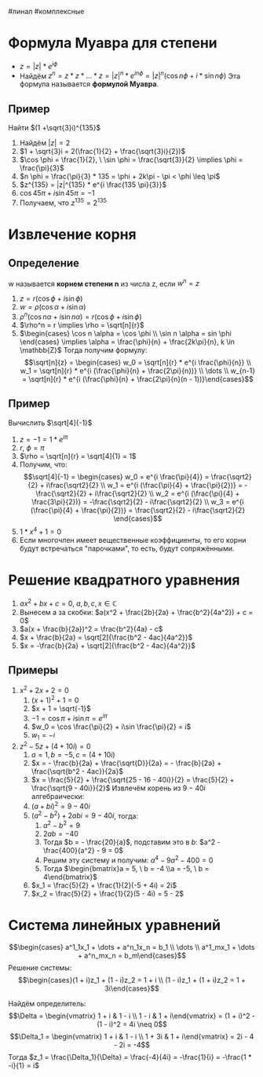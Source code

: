#линал #комплексные 
# Формула Муавра для степени
- $z = |z|*e^{i \phi}$
- Найдём $z^n = z * z * \dots * z = |z|^n * e^{i n \phi} = |z|^n (\cos n \phi + i*\sin n \phi)$
Эта формула называется **формулой Муавра**.
## Пример
Найти $(1  +\sqrt{3}i)^{135}$
1. Найдём $|z| = 2$
2. $1 + \sqrt{3}i = 2(\frac{1}{2} + \frac{\sqrt{3}i}{2})$
3. $\cos \phi = \frac{1}{2}, \ \sin \phi = \frac{\sqrt{3}}{2} \implies \phi = \frac{\pi}{3}$
4. $n \phi = \frac{\pi}{3} * 135 = \phi + 2k\pi - \pi < \phi \leq \pi$
5. $z^{135} = |z|^{135} * e^{i \frac{135 \pi}{3}}$
6. $\cos 45\pi + i \sin 45\pi = -1$
7. Получаем, что $z^{135} = 2^{135}$
# Извлечение корня
## Определение
w называется **корнем степени n** из числа z, если $w^n = z$

1. $z = r(\cos \phi + i \sin \phi)$
2.  $w = \rho (\cos \alpha + i \sin \alpha)$
3.  $\rho^n(\cos n \alpha + i \sin n \alpha) = r(\cos \phi + i \sin \phi)$
4.  $\rho^n = r  \implies \rho = \sqrt[n]{r}$
5. $\begin{cases} \cos n \alpha = \cos \phi \\  \sin n \alpha = sin \phi \end{cases} \implies \alpha = \frac{\phi}{n} + \frac{2k\pi}{n}, k \in \mathbb{Z}$ 
Тогда получим формулу:
$$\sqrt[n]{z} = \begin{cases} w_0 = \sqrt[n]{r} * e^{i \frac{\phi}{n}} \\ w_1 = \sqrt[n]{r} * e^{i (\frac{\phi}{n} + \frac{2\pi}{n})} \\ \dots \\ w_{n-1} = \sqrt[n]{r} * e^{i (\frac{\phi}{n} + \frac{2\pi}{n}(n - 1))}\end{cases}$$
## Пример
Вычислить $\sqrt[4]{-1}$
1. $z = -1 = 1*e^{i\pi}$
2. $r,\  \phi = \pi$
3. $\rho = \sqrt[n]{r} = \sqrt[4]{1} = 1$
4. Получим, что:
	$$\sqrt[4]{-1} = \begin{cases} w_0 = e^{i \frac{\pi}{4}} = \frac{\sqrt2}{2} + i\frac{\sqrt2}{2} \\ w_1 = e^{i (\frac{\pi}{4} + \frac{\pi}{2})} = -\frac{\sqrt2}{2} + i\frac{\sqrt2}{2} \\ w_2 = e^{i (\frac{\pi}{4} + \frac{3\pi}{2})} = -\frac{\sqrt2}{2} - i\frac{\sqrt2}{2} \\ w_3 = e^{i (\frac{\pi}{4} + \frac{\pi}{2})} = \frac{\sqrt2}{2} - i\frac{\sqrt2}{2} \end{cases}$$
5. $1 * x^4 + 1 = 0$
6. Если многочлен имеет вещественные коэффициенты, то его корни будут встречаться "парочками", то есть, будут сопряжёнными.

# Решение квадратного уравнения
1. $ax^2 + bx + c = 0, \ a, b, c, x \in \mathbb{C}$
2. Вынесем a за скобки: $a(x^2 + \frac{2b}{2a} + \frac{b^2}{4a^2}) + c = 0$
3. $a(x + \frac{b}{2a})^2 = \frac{b^2}{4a} - c$
4. $x + \frac{b}{2a} = \sqrt[2]{\frac{b^2 - 4ac}{4a^2}}$
5. $x = -\frac{b}{2a} + \sqrt[2]{\frac{b^2 - 4ac}{4a^2}}$
## Примеры
1. $x^2 + 2x + 2 = 0$
	1. $(x + 1)^2 + 1 = 0$
	2. $x + 1 = \sqrt{-1}$
	3. $-1 = \cos \pi + i \sin \pi = e^{i \pi}$
	4. $w_0 = \cos \frac{\pi}{2} + i\sin \frac{\pi}{2} = i$
	5. $w_1 = -i$
2. $z^2 - 5z + (4 + 10i) = 0$
	1. $a = 1, b = -5, c = (4 + 10i)$
	2. $x = - \frac{b}{2a} + \frac{\sqrt{D}}{2a} = - \frac{b}{2a} + \frac{\sqrt{b^2 - 4ac}}{2a}$
	3. $x = \frac{5}{2} + \frac{\sqrt{25 - 16 - 40i}}{2} = \frac{5}{2} + \frac{\sqrt{9 - 40i}}{2}$
	Извлечём корень из $9 - 40i$ алгебраически:
	1. $(a + bi)^2 = 9 - 40i$
	2. $(a^2 - b^2) + 2abi = 9 - 40i$, тогда:
		1. $a^2 - b^2 = 9$
		2. $2ab = -40$
		3. Тогда $b = - \frac{20}{a}$, подставим это в $b$: $a^2 - \frac{400}{a^2} - 9 = 0$
		4. Решим эту систему и получим: $a^4 - 9a^2 - 400 = 0$
		5. Тогда $\begin{bmatrix}a = 5, \ b = -4 \\a = -5, \ b = 4\end{bmatrix}$
	3. $x_1 = \frac{5}{2} + \frac{1}{2}(-5 + 4i) = 2i$
	4. $x_2 = \frac{5}{2} + \frac{1}{2}(5 - 4i) = 5 - 2$
# Система линейных уравнений
$$\begin{cases} a^1_1x_1 + \dots + a^n_1x_n = b_1 \\ \dots \\ a^1_mx_1 + \dots + a^n_mx_n = b_m\end{cases}$$
Решение системы:
$$\begin{cases}(1 + i)z_1 + (1 - i)z_2 = 1 + i \\ (1 - i)z_1 + (1 + i)z_2 = 1 + 3i\end{cases}$$

Найдём определитель:
$$\Delta = \begin{vmatrix} 1 + i & 1 - i \\ 1 - i & 1 + i\end{vmatrix} = (1 + i)^2 - (1 - i)^2 = 4i \neq 0$$
$$\Delta_1 = \begin{vmatrix} 1 + i & 1 - i \\ 1 + 3i & 1 + i\end{vmatrix} = 2i - 4 - 2i = -4$$
Тогда $z_1 = \frac{\Delta_1}{\Delta} = \frac{-4}{4i} = -\frac{1}{i} = -\frac{1 * -i}{1} = i$
